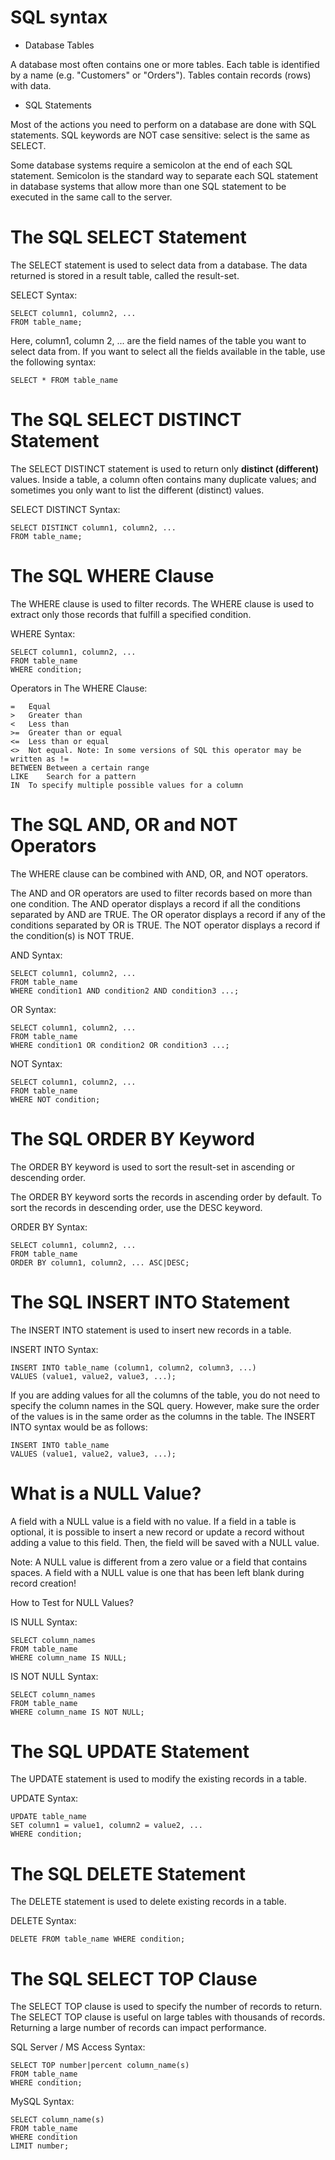 # SQL syntax

- Database Tables

A database most often contains one or more tables. Each table is identified by a name (e.g. "Customers" or "Orders"). Tables contain records (rows) with data.

- SQL Statements

Most of the actions you need to perform on a database are done with SQL statements. SQL keywords are NOT case sensitive: select is the same as SELECT.

Some database systems require a semicolon at the end of each SQL statement. Semicolon is the standard way to separate each SQL statement in database systems that allow more than one SQL statement to be executed in the same call to the server.


# The SQL SELECT Statement

The SELECT statement is used to select data from a database. The data returned is stored in a result table, called the result-set.

SELECT Syntax: 

```
SELECT column1, column2, ...
FROM table_name;
```

Here, column1, column
2, ... are the field names of the table you want to select data from. If you want to select all the fields available in the table, use the following syntax:
```
SELECT * FROM table_name
```

# The SQL SELECT DISTINCT Statement

The SELECT DISTINCT statement is used to return only **distinct (different)** values. Inside a table, a column often contains many duplicate values; and sometimes you only want to list the different (distinct) values.

SELECT DISTINCT Syntax:
```
SELECT DISTINCT column1, column2, ...
FROM table_name;
```


# The SQL WHERE Clause

The WHERE clause is used to filter records. The WHERE clause is used to extract only those records that fulfill a specified condition.

WHERE Syntax:

```
SELECT column1, column2, ...
FROM table_name
WHERE condition;
```


Operators in The WHERE Clause: 

```
=	Equal	
>	Greater than	
<	Less than	
>=	Greater than or equal	
<=	Less than or equal	
<>	Not equal. Note: In some versions of SQL this operator may be written as !=	
BETWEEN	Between a certain range	
LIKE	Search for a pattern	
IN	To specify multiple possible values for a column
```

# The SQL AND, OR and NOT Operators

The WHERE clause can be combined with AND, OR, and NOT operators.

The AND and OR operators are used to filter records based on more than one condition. The AND operator displays a record if all the conditions separated by AND are TRUE. The OR operator displays a record if any of the conditions separated by OR is TRUE. The NOT operator displays a record if the condition(s) is NOT TRUE.

AND Syntax:

```
SELECT column1, column2, ...
FROM table_name
WHERE condition1 AND condition2 AND condition3 ...;
```

OR Syntax:
```
SELECT column1, column2, ...
FROM table_name
WHERE condition1 OR condition2 OR condition3 ...;
```
NOT Syntax:
```
SELECT column1, column2, ...
FROM table_name
WHERE NOT condition;
```


# The SQL ORDER BY Keyword

The ORDER BY keyword is used to sort the result-set in ascending or descending order.

The ORDER BY keyword sorts the records in ascending order by default. To sort the records in descending order, use the DESC keyword.

ORDER BY Syntax:

```
SELECT column1, column2, ...
FROM table_name
ORDER BY column1, column2, ... ASC|DESC;
```

# The SQL INSERT INTO Statement

The INSERT INTO statement is used to insert new records in a table.

INSERT INTO Syntax:
```
INSERT INTO table_name (column1, column2, column3, ...)
VALUES (value1, value2, value3, ...);
```

If you are adding values for all the columns of the table, you do not need to specify the column names in the SQL query. However, make sure the order of the values is in the same order as the columns in the table. The INSERT INTO syntax would be as follows:

```
INSERT INTO table_name
VALUES (value1, value2, value3, ...);
```

# What is a NULL Value?

A field with a NULL value is a field with no value. If a field in a table is optional, it is possible to insert a new record or update a record without adding a value to this field. Then, the field will be saved with a NULL value.

Note: A NULL value is different from a zero value or a field that contains spaces. A field with a NULL value is one that has been left blank during record creation!

How to Test for NULL Values?

IS NULL Syntax: 
```
SELECT column_names
FROM table_name
WHERE column_name IS NULL;
```
IS NOT NULL Syntax:
```
SELECT column_names
FROM table_name
WHERE column_name IS NOT NULL;
```

# The SQL UPDATE Statement

The UPDATE statement is used to modify the existing records in a table.

UPDATE Syntax:
```
UPDATE table_name
SET column1 = value1, column2 = value2, ...
WHERE condition;
```

# The SQL DELETE Statement

The DELETE statement is used to delete existing records in a table.

DELETE Syntax:
```
DELETE FROM table_name WHERE condition;
```

# The SQL SELECT TOP Clause

The SELECT TOP clause is used to specify the number of records to return. The SELECT TOP clause is useful on large tables with thousands of records. Returning a large number of records can impact performance.

SQL Server / MS Access Syntax:
```
SELECT TOP number|percent column_name(s)
FROM table_name
WHERE condition;
```
MySQL Syntax:
```
SELECT column_name(s)
FROM table_name
WHERE condition
LIMIT number;
```







